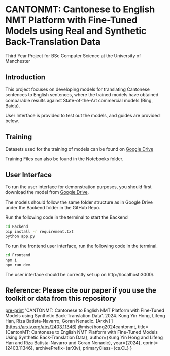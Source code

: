 # CANTONMT: Cantonese to English NMT Platform with Fine-Tuned Models using Real and Synthetic Back-Translation Data

Third Year Project for BSc Computer Science at the University of Manchester

## Introduction
This project focuses on developing models for translating Cantonese sentences to English sentences, where the trained models have obtained comparable results against State-of-the-Art commercial models (Bing, Baidu).

User Interface is provided to test out the models, and guides are provided below.


## Training
Datasets used for the training of models can be found on [Google Drive](https://drive.google.com/drive/folders/1fPvprgaZib-3LwvoXO__MeSo3VMErsor?usp=drive_link)

Training Files can also be found in the Notebooks folder.

## User Interface
To run the user interface for demonstration purposes, you should first download the model from [Google Drive](https://drive.google.com/drive/folders/1S53nHDP8Sc9n378-WilFB-yFOeGguFCl).  

The models should follow the same folder structure as in Google Drive under the Backend folder in the GitHub Repo.

Run the following code in the terminal to start the Backend

```bash
cd Backend
pip install -r requirement.txt
python app.py
```

To run the frontend user interface, run the following code in the terminal.

```bash
cd Frontend
npm i
npm run dev
```
The user interface should be correctly set up on http://localhost:3000/.

## Reference: Please cite our paper if you use the toolkit or data from this repository
[pre-print](https://github.com/kenrickkung/CantoneseTranslation/blob/main/view-CantonMT_v1.pdf)
'CANTONMT: Cantonese to English NMT Platform with Fine-Tuned Models using Synthetic Back-Translation Data'. 2024. 
Kung Yin Hong, Lifeng Han, Riza Batista-Navarro, Goran Nenadic. [Arxiv] 
](https://arxiv.org/abs/2403.11346)
@misc{hong2024cantonmt,
      title={CantonMT: Cantonese to English NMT Platform with Fine-Tuned Models Using Synthetic Back-Translation Data}, 
      author={Kung Yin Hong and Lifeng Han and Riza Batista-Navarro and Goran Nenadic},
      year={2024},
      eprint={2403.11346},
      archivePrefix={arXiv},
      primaryClass={cs.CL}
}



